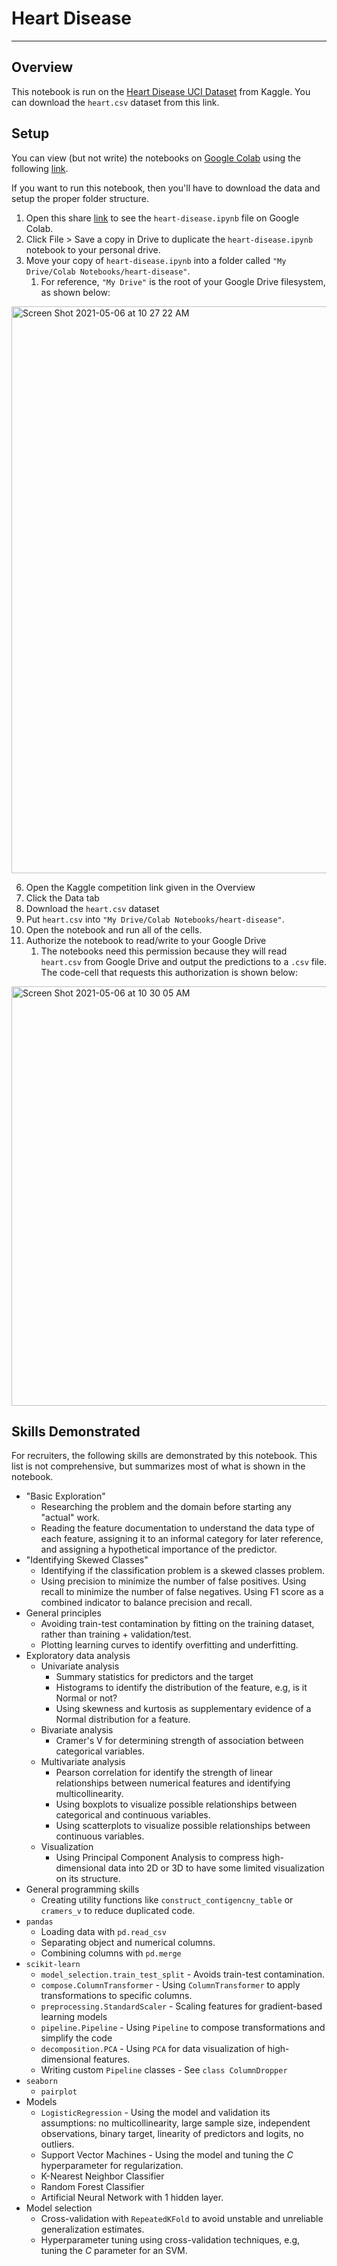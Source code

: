 # Heart Disease

---

## Overview

This notebook is run on the [Heart Disease UCI Dataset](https://www.kaggle.com/ronitf/heart-disease-uci) from Kaggle. You can download the `heart.csv` dataset from this link.



## Setup

You can view (but not write) the notebooks on [Google Colab](https://colab.research.google.com/notebooks/intro.ipynb#recent=true) using the following [link](https://colab.research.google.com/drive/1G-k_pn-DD09SHHeZ0Lpk5k696ichqXa1?usp=sharing).

If you want to run this notebook, then you'll have to download the data and setup the proper folder structure.

1. Open this share [link](https://colab.research.google.com/drive/1G-k_pn-DD09SHHeZ0Lpk5k696ichqXa1?usp=sharing) to see the `heart-disease.ipynb` file on Google Colab.
2. Click File > Save a copy in Drive to duplicate the `heart-disease.ipynb` notebook to your personal drive.
3. Move your copy of `heart-disease.ipynb` into a folder called  `"My Drive/Colab Notebooks/heart-disease"`.
   1. For reference, `"My Drive"` is the root of your Google Drive filesystem, as shown below:

<img width="907" alt="Screen Shot 2021-05-06 at 10 27 22 AM" src="https://user-images.githubusercontent.com/32404412/117316574-b6123880-ae56-11eb-8a28-cce9cdc958b8.png">

6. Open the Kaggle competition link given in the Overview
7. Click the Data tab
8. Download the `heart.csv` dataset
9. Put `heart.csv` into  `"My Drive/Colab Notebooks/heart-disease"`.
10. Open the notebook and run all of the cells. 
11. Authorize the notebook to read/write to your Google Drive
    1. The notebooks need this permission because they will read `heart.csv` from Google Drive and output the predictions to a `.csv` file. The code-cell that requests this authorization is shown below:

<img width="671" alt="Screen Shot 2021-05-06 at 10 30 05 AM" src="https://user-images.githubusercontent.com/32404412/117316506-a98de000-ae56-11eb-8a02-d38c56ffd79f.png">



## Skills Demonstrated

For recruiters, the following skills are demonstrated by this notebook. This list is not comprehensive, but summarizes most of what is shown in the notebook.

- "Basic Exploration"
  - Researching the problem and the domain before starting any "actual" work.
  - Reading the feature documentation to understand the data type of each feature, assigning it to an informal category for later reference, and assigning a hypothetical importance of the predictor.
- "Identifying Skewed Classes"
  - Identifying if the classification problem is a skewed classes problem. 
  - Using precision to minimize the number of false positives. Using recall to minimize the number of false negatives. Using F1 score as a combined indicator to balance precision and recall.
- General principles
  - Avoiding train-test contamination by fitting on the training dataset, rather than training + validation/test. 
  - Plotting learning curves to identify overfitting and underfitting.
- Exploratory data analysis
  - Univariate analysis
    - Summary statistics for predictors and the target
    - Histograms to identify the distribution of the feature, e.g, is it Normal or not?
    - Using skewness and kurtosis as supplementary evidence of a Normal distribution for a feature.
  - Bivariate analysis
    - Cramer's V for determining strength of association between categorical variables.
  - Multivariate analysis
    - Pearson correlation for identify the strength of linear relationships between numerical features and identifying multicollinearity.
    - Using boxplots to visualize possible relationships between categorical and continuous variables.
    - Using scatterplots to visualize possible relationships between continuous variables.
  - Visualization
    - Using Principal Component Analysis to compress high-dimensional data into 2D or 3D to have some limited visualization on its structure.
- General programming skills
  - Creating utility functions like `construct_contigencny_table` or `cramers_v` to reduce duplicated code.
- `pandas`
  - Loading data with `pd.read_csv`
  - Separating object and numerical columns.
  - Combining columns with `pd.merge` 
- `scikit-learn`
  - `model_selection.train_test_split` - Avoids train-test contamination.
  - `compose.ColumnTransformer` - Using `ColumnTransformer` to apply transformations to specific columns.
  - `preprocessing.StandardScaler` - Scaling features for gradient-based learning models
  - `pipeline.Pipeline` - Using `Pipeline` to compose transformations and simplify the code
  - `decomposition.PCA` - Using `PCA` for data visualization of high-dimensional features.
  - Writing custom `Pipeline` classes - See `class ColumnDropper`
- `seaborn`
  - `pairplot` 
- Models
  - `LogisticRegression` - Using the model and validation its assumptions: no multicollinearity, large sample size, independent observations, binary target, linearity of predictors and logits, no outliers.
  - Support Vector Machines - Using the model and tuning the $C$ hyperparameter for regularization.
  - K-Nearest Neighbor Classifier
  - Random Forest Classifier
  - Artificial Neural Network with 1 hidden layer.
- Model selection
  - Cross-validation with `RepeatedKFold` to avoid unstable and unreliable generalization estimates.
  - Hyperparameter tuning using cross-validation techniques, e.g, tuning the $C$ parameter for an SVM.